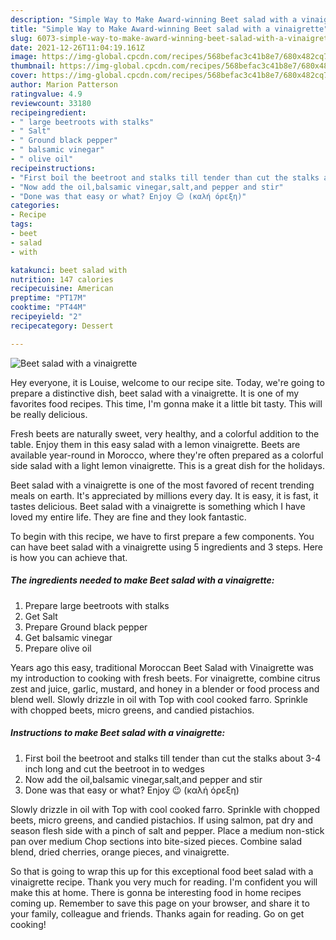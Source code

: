 ```yaml
---
description: "Simple Way to Make Award-winning Beet salad with a vinaigrette"
title: "Simple Way to Make Award-winning Beet salad with a vinaigrette"
slug: 6073-simple-way-to-make-award-winning-beet-salad-with-a-vinaigrette
date: 2021-12-26T11:04:19.161Z
image: https://img-global.cpcdn.com/recipes/568befac3c41b8e7/680x482cq70/beet-salad-with-a-vinaigrette-recipe-main-photo.jpg
thumbnail: https://img-global.cpcdn.com/recipes/568befac3c41b8e7/680x482cq70/beet-salad-with-a-vinaigrette-recipe-main-photo.jpg
cover: https://img-global.cpcdn.com/recipes/568befac3c41b8e7/680x482cq70/beet-salad-with-a-vinaigrette-recipe-main-photo.jpg
author: Marion Patterson
ratingvalue: 4.9
reviewcount: 33180
recipeingredient:
- " large beetroots with stalks"
- " Salt"
- " Ground black pepper"
- " balsamic vinegar"
- " olive oil"
recipeinstructions:
- "First boil the beetroot and stalks till tender than cut the stalks about 3-4 inch long and cut the beetroot in to wedges"
- "Now add the oil,balsamic vinegar,salt,and pepper and stir"
- "Done was that easy or what? Enjoy 😉 (καλή όρεξη)"
categories:
- Recipe
tags:
- beet
- salad
- with

katakunci: beet salad with 
nutrition: 147 calories
recipecuisine: American
preptime: "PT17M"
cooktime: "PT44M"
recipeyield: "2"
recipecategory: Dessert

---
```



![Beet salad with a vinaigrette](https://img-global.cpcdn.com/recipes/568befac3c41b8e7/680x482cq70/beet-salad-with-a-vinaigrette-recipe-main-photo.jpg)

Hey everyone, it is Louise, welcome to our recipe site. Today, we're going to prepare a distinctive dish, beet salad with a vinaigrette. It is one of my favorites food recipes. This time, I'm gonna make it a little bit tasty. This will be really delicious.

Fresh beets are naturally sweet, very healthy, and a colorful addition to the table. Enjoy them in this easy salad with a lemon vinaigrette. Beets are available year-round in Morocco, where they&#39;re often prepared as a colorful side salad with a light lemon vinaigrette. This is a great dish for the holidays.

Beet salad with a vinaigrette is one of the most favored of recent trending meals on earth. It's appreciated by millions every day. It is easy, it is fast, it tastes delicious. Beet salad with a vinaigrette is something which I have loved my entire life. They are fine and they look fantastic.


To begin with this recipe, we have to first prepare a few components. You can have beet salad with a vinaigrette using 5 ingredients and 3 steps. Here is how you can achieve that.

<!--inarticleads1-->

##### The ingredients needed to make Beet salad with a vinaigrette:

1. Prepare  large beetroots with stalks
1. Get  Salt
1. Prepare  Ground black pepper
1. Get  balsamic vinegar
1. Prepare  olive oil


Years ago this easy, traditional Moroccan Beet Salad with Vinaigrette was my introduction to cooking with fresh beets. For vinaigrette, combine citrus zest and juice, garlic, mustard, and honey in a blender or food process and blend well. Slowly drizzle in oil with Top with cool cooked farro. Sprinkle with chopped beets, micro greens, and candied pistachios. 

<!--inarticleads2-->

##### Instructions to make Beet salad with a vinaigrette:

1. First boil the beetroot and stalks till tender than cut the stalks about 3-4 inch long and cut the beetroot in to wedges
1. Now add the oil,balsamic vinegar,salt,and pepper and stir
1. Done was that easy or what? Enjoy 😉 (καλή όρεξη)


Slowly drizzle in oil with Top with cool cooked farro. Sprinkle with chopped beets, micro greens, and candied pistachios. If using salmon, pat dry and season flesh side with a pinch of salt and pepper. Place a medium non-stick pan over medium Chop sections into bite-sized pieces. Combine salad blend, dried cherries, orange pieces, and vinaigrette. 

So that is going to wrap this up for this exceptional food beet salad with a vinaigrette recipe. Thank you very much for reading. I'm confident you will make this at home. There is gonna be interesting food in home recipes coming up. Remember to save this page on your browser, and share it to your family, colleague and friends. Thanks again for reading. Go on get cooking!

